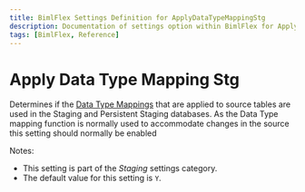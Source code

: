 ```yaml
---
title: BimlFlex Settings Definition for ApplyDataTypeMappingStg
description: Documentation of settings option within BimlFlex for ApplyDataTypeMappingStg
tags: [BimlFlex, Reference]
---
```


# Apply Data Type Mapping Stg

Determines if the [Data Type Mappings](../entities/DataTypeMapping) that are applied to source tables are used in the Staging and Persistent Staging databases. As the Data Type mapping function is normally used to accommodate changes in the source this setting should normally be enabled

Notes:

* This setting is part of the *Staging* settings category.
* The default value for this setting is `Y`.
